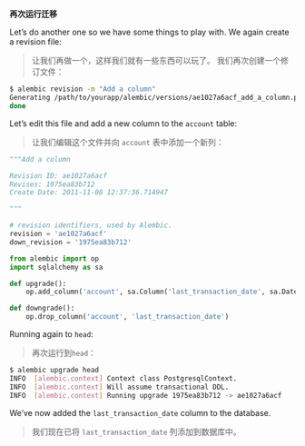 #

**再次运行迁移**

Let’s do another one so we have some things to play with. We again create a revision file:

> 让我们再做一个，这样我们就有一些东西可以玩了。 我们再次创建一个修订文件：

```bash
$ alembic revision -m "Add a column"
Generating /path/to/yourapp/alembic/versions/ae1027a6acf_add_a_column.py...
done
```

Let’s edit this file and add a new column to the `account` table:

> 让我们编辑这个文件并向 `account` 表中添加一个新列：

```python
"""Add a column

Revision ID: ae1027a6acf
Revises: 1975ea83b712
Create Date: 2011-11-08 12:37:36.714947

"""

# revision identifiers, used by Alembic.
revision = 'ae1027a6acf'
down_revision = '1975ea83b712'

from alembic import op
import sqlalchemy as sa

def upgrade():
    op.add_column('account', sa.Column('last_transaction_date', sa.DateTime))

def downgrade():
    op.drop_column('account', 'last_transaction_date')
```

Running again to `head`:

> 再次运行到`head`：

```bash
$ alembic upgrade head
INFO  [alembic.context] Context class PostgresqlContext.
INFO  [alembic.context] Will assume transactional DDL.
INFO  [alembic.context] Running upgrade 1975ea83b712 -> ae1027a6acf
```

We’ve now added the `last_transaction_date` column to the database.

> 我们现在已将 `last_transaction_date` 列添加到数据库中。
